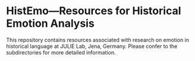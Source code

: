 # HistEmo—Resources for Historical Emotion Analysis
This repository contains resources associated with research on emotion in historical language at JULIE Lab, Jena, Germany. Please confer to the subdirectories for more detailed information.